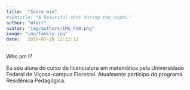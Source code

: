 ```yaml
---
title:  "Sobre mim"
#subtitle: "A Beautiful shot during the night."
author: "Wferr"
avatar: "img/authors/IMG_FSB.png"
image: "img/family.jpg"
date:   2019-07-29 12:12:12
---
```


Who am I?



Eu sou aluna do curso de licenciatura em matemática pela Universidade Federal de Viçosa-campus Florestal.
Atualmente participo do programa Residênica Pedagógica.

